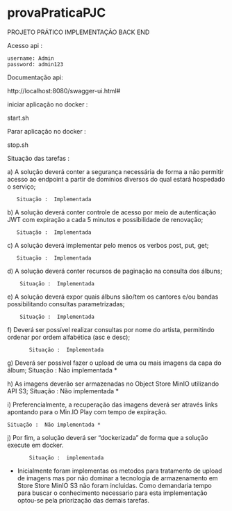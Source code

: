 # provaPraticaPJC
PROJETO PRÁTICO IMPLEMENTAÇÃO BACK END 

Acesso api :

	username: Admin
	password: admin123 

Documentação api:

http://localhost:8080/swagger-ui.html#

iniciar aplicação no docker :

start.sh

Parar aplicação no docker :

stop.sh


Situação das tarefas :

a) A solução deverá conter a segurança necessária de forma a não permitir
acesso ao endpoint a partir de domínios diversos do qual estará hospedado o
serviço;

       Situação :  Implementada

b) A solução deverá conter controle de acesso por meio de autenticação JWT
com expiração a cada 5 minutos e possibilidade de renovação;

       Situação :  Implementada

c) A solução deverá implementar pelo menos os verbos post, put, get;

       Situação :  Implementada

d) A solução deverá conter recursos de paginação na consulta dos álbuns;

        Situação :  Implementada

e) A solução deverá expor quais álbuns são/tem os cantores e/ou bandas
possibilitando consultas parametrizadas;

        Situação :  Implementada

f) Deverá ser possível realizar consultas por nome do artista, permitindo ordenar
por ordem alfabética (asc e desc);

           Situação :  Implementada

g) Deverá ser possível fazer o upload de uma ou mais imagens da capa do
álbum;
    Situação :  Não implementada *

h) As imagens deverão ser armazenadas no ​Object Store MinIO utilizando API
S3;
    Situação :  Não implementada *

i) Preferencialmente, a recuperação das imagens deverá ser através links
apontando para o Min.IO Play com tempo de expiração.

    Situação :  Não implementada *

j) Por fim, a solução deverá ser “dockerizada” de forma que a solução execute
em docker.

           Situação :  implementada

*  Inicialmente foram implementas os metodos para tratamento de upload de imagens mas por não dominar a tecnologia de armazenamento em Store  Store MinIO S3 não foram incluidas. Como demandaria tempo para buscar o conhecimento necessario para esta implementação optou-se pela  priorização das demais tarefas.

